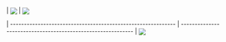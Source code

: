 <!-- ### Hi there 👋 -->

<!--
**Berkesole/Berkesole** is a ✨ _special_ ✨ repository because its `README.md` (this file) appears on your GitHub profile.

Here are some ideas to get you started:

- 🔭 I’m currently working on ...
- 🌱 I’m currently learning ...
- 👯 I’m looking to collaborate on ...
- 🤔 I’m looking for help with ...
- 💬 Ask me about ...
- 📫 How to reach me: ...
- 😄 Pronouns: ...
- ⚡ Fun fact: ...
-->

| <img align="center" src="https://github-readme-stats.vercel.app/api?username=Berkesole&show_icons=true&hide_border=true" /> | <img align="center" src="https://github-readme-streak-stats.herokuapp.com?user=Berkesole&hide_border=true&date_format=M%20j%5B%2C%20Y%5D&ring=7EDDCF&fire=7EDDCF" />

| ------------------------------------------------------------ | ------------------------------------------------------------ |
<img align="center" src="https://github-readme-stats.vercel.app/api/top-langs/?username=Berkesole&layout=compact&hide_border=true" /> 
